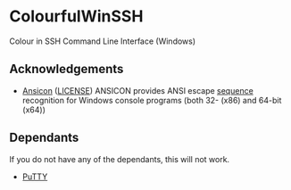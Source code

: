 # ColourfulWinSSH
Colour in SSH Command Line Interface (Windows)


## Acknowledgements
 - [Ansicon](https://github.com/adoxa/ansicon) ([LICENSE](https://github.com/adoxa/ansicon/blob/master/LICENSE.txt)) ANSICON provides ANSI escape [sequence](http://adoxa.altervista.org/ansicon/sequences.txt) recognition for Windows console programs (both 32- (x86) and 64-bit (x64))

## Dependants
If you do not have any of the dependants, this will not work.
 - [PuTTY](https://www.putty.org/)
